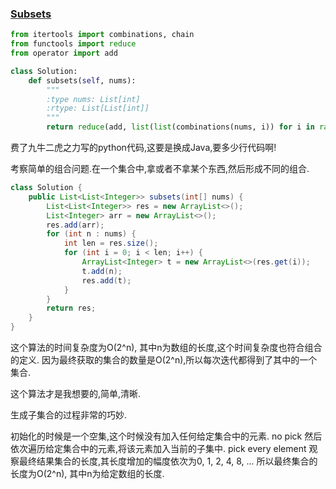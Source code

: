 ### [Subsets](https://leetcode.com/problems/subsets/description/)


```Python
from itertools import combinations, chain
from functools import reduce
from operator import add

class Solution:
    def subsets(self, nums):
        """
        :type nums: List[int]
        :rtype: List[List[int]]
        """
        return reduce(add, list(list(combinations(nums, i)) for i in range(len(nums) + 1)))

```

费了九牛二虎之力写的python代码,这要是换成Java,要多少行代码啊!


考察简单的组合问题.在一个集合中,拿或者不拿某个东西,然后形成不同的组合.

```Java
class Solution {
    public List<List<Integer>> subsets(int[] nums) {
        List<List<Integer>> res = new ArrayList<>();
        List<Integer> arr = new ArrayList<>();
        res.add(arr);
        for (int n : nums) {
            int len = res.size();
            for (int i = 0; i < len; i++) {
                ArrayList<Integer> t = new ArrayList<>(res.get(i));
                t.add(n);
                res.add(t);
            }
        }
        return res;
    }
}
```

这个算法的时间复杂度为O(2^n), 其中n为数组的长度,这个时间复杂度也符合组合的定义.
因为最终获取的集合的数量是O(2^n),所以每次迭代都得到了其中的一个集合.

这个算法才是我想要的,简单,清晰.

生成子集合的过程非常的巧妙.

初始化的时候是一个空集,这个时候没有加入任何给定集合中的元素. no pick
然后依次遍历给定集合中的元素,将该元素加入当前的子集中. pick every element
观察最终结果集合的长度,其长度增加的幅度依次为0, 1, 2, 4, 8, ...
所以最终集合的长度为O(2^n), 其中n为给定数组的长度.